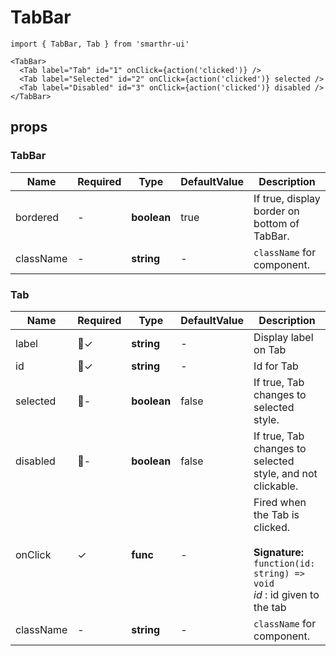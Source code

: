 # TabBar

```tsx
import { TabBar, Tab } from 'smarthr-ui'

<TabBar>
  <Tab label="Tab" id="1" onClick={action('clicked')} />
  <Tab label="Selected" id="2" onClick={action('clicked')} selected />
  <Tab label="Disabled" id="3" onClick={action('clicked')} disabled />
</TabBar>
```

## props

### TabBar

| Name      | Required | Type        | DefaultValue | Description                                  |
| --------- | -------- | ----------- | ------------ | -------------------------------------------- |
| bordered  | -        | **boolean** | true         | If true, display border on bottom of TabBar. |
| className | -        | **string**  | -            | `className` for component.                   |

### Tab

| Name      | Required | Type        | DefaultValue | Description                                                                                                                 |
| --------- | -------- | ----------- | ------------ | --------------------------------------------------------------------------------------------------------------------------- |
| label     | ✓        | **string**  | -            | Display label on Tab                                                                                                        |
| id        | ✓        | **string**  | -            | Id for Tab                                                                                                                  |
| selected  | -        | **boolean** | false        | If true, Tab changes to selected style.                                                                                     |
| disabled  | -        | **boolean** | false        | If true, Tab changes to selected style, and not clickable.                                                                  |
| onClick   | ✓        | **func**    | -            | Fired when the Tab is clicked. <br/><br/>**Signature:**<br/> `function(id: string) => void` <br> _id_ : id given to the tab |
| className | -        | **string**  | -            | `className` for component.                                                                                                  |
